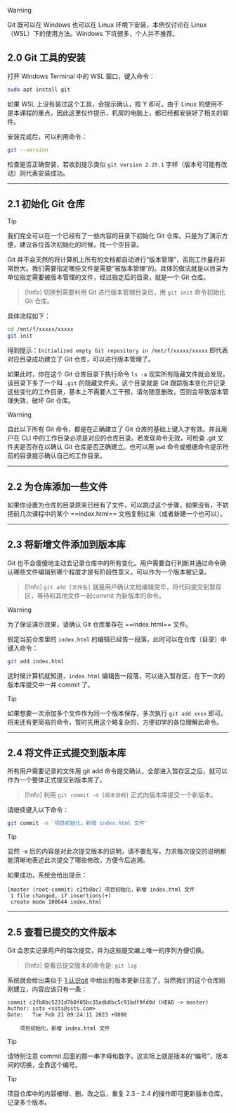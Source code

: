 >[!warning]
> Git 既可以在 Windows 也可以在 Linux 环境下安装，本例仅讨论在 Linux（WSL）下的使用方法。Windows 下坑很多，个人并不推荐。

## 2.0 Git 工具的安装

打开 Windows Terminal 中的 WSL 窗口，键入命令：

```bash
sudo apt install git
```

如果 WSL 上没有装过这个工具，会提示确认，按 Y 即可。由于 Linux 的使用不是本课程的重点，因此这里仅作提示，机房的电脑上，都已经都安装好了相关的软件。

安装完成后，可以利用命令：

```bash
git --version
```

检查是否正确安装，若收到提示类似 `git version 2.25.1` 字样（版本号可能有改动）则代表安装成功。

---

## 2.1 初始化 Git 仓库
>[!tip]
> 我们完全可以在一个已经有了一些内容的目录下初始化 Git 仓库。只是为了演示方便，建议各位首次初始化的时候，找一个空目录。

Git 并不会天然的将计算机上所有的文档都自动进行“版本管理”，否则工作量将非常巨大。我们需要指定哪些文件是需要“被版本管理”的。具体的做法就是以目录为单位指定需要被版本管理的文件，经过指定后的目录，就是一个 Git 仓库。

>[!info]
> 切换到需要利用 Git 进行版本管理目录后，用 `git init` 命令初始化 Git 仓库。

具体流程如下：

```bash
cd /mnt/f/xxxxx/xxxxx
git init
```

得到提示：`Initialized empty Git repository in /mnt/f/xxxxx/xxxxx` 即代表对应目录成功建立了 Git 仓库，可以进行版本管理了。

如果此时，你在这个 Git 仓库目录下执行命令 `ls -a` 现实所有隐藏文件就会发现，该目录下多了一个叫 `.git` 的隐藏文件夹。这个目录就是 Git 跟踪版本变化并记录这些变化的工作目录，基本上不需要人工干预，请勿随意删改，否则会导致版本管理失效，破坏 Git 仓库。

>[!warning]
> 自此以下所有 Git 命令，都是在正确建立了 Git 仓库的基础上键入才有效。并且用户在 CLI 中的工作目录必须是对应的仓库目录。若发现命令无效，可检查 .git 文件夹是否存在以确认 Git 仓库是否正确建立。也可以用 `pwd` 命令或根据命令提示符前的目录提示确认自己的工作目录。

---

## 2.2 为仓库添加一些文件

如果你设置为仓库的目录原来已经有了文件，可以跳过这个步骤，如果没有，不妨把前几次课程中的某个 ==index.html== 文档复制过来（或者新建一个也可以）。

___

## 2.3 将新增文件添加到版本库

 Git 也不会傻傻地主动去记录仓库中的所有变化。用户需要自行判断并通过命令确认哪些文件编辑到哪个程度才是有阶段性意义，可以作为一个版本被记录。

>[!info]
>  `git add [文件名]` 就是用户确认文档编辑完毕，将代码提交到暂存区，等待和其他文件一起commit 为新版本的命令。

>[!warning]
> 为了保证演示效果，请确认 Git 仓库里存在 ==index.html== 文件。

假定当前仓库里的 `index.html` 的编辑已经告一段落，此时可以在仓库（目录）中键入命令：

```bash
git add index.html
```

这时候计算机就知道，`index.html` 编辑告一段落，可以进入暂存区，在下一次的版本库提交中一并 commit 了。

>[!tip]
> 如果想要一次添加多个文件作为同一个版本保存，多次执行 `git add xxxx` 即可。将来还有更简易的命令，暂时先用这个略复杂的，方便初学的各位理解此命令。

---

## 2.4 将文件正式提交到版本库
所有用户需要记录的文件用 git add 命令提交确认，全部进入暂存区之后，就可以作为一个整体正式提交到版本库了。

>[!info]
> 利用 `git commit -m [版本说明]` 正式向版本库提交一个新版本。

请继续键入以下命令：
```bash
git commit -m '项目初始化，新增 index.html 文件'
```

>[!tip]
> 显然 `-m` 后的内容是对此次提交版本的说明，请不要乱写，力求每次提交的说明都能清晰地表述此次提交了哪些修改，方便今后追溯。


如果成功，系统会给出提示：
```
[master (root-commit) c2fb8bc] 项目初始化，新增 index.html 文件
 1 file changed, 17 insertions(+)
 create mode 100644 index.html
```

---

## 2.5 查看已提交的文件版本

Git 会忠实记录用户的每次提交，并为这些提交编上唯一的序列方便切换。

>[!info]
> 查看已提交版本的命令是: `git log`

系统就会给出类似于 [1 认识git](obsidian://open?vault=Obsidian%20Vault&file=WebDesignTutorial%2F04%20%E5%9B%9B%E3%80%81Git%20%E5%B7%A5%E5%85%B7%E4%BB%8B%E7%BB%8D%2F1%20%E8%AE%A4%E8%AF%86%20Git) 中给出的版本更新日志了，当然我们的这个仓库刚刚建立，内容应该只有一条： 
```
commit c2fb8bc5231d7b0f05bc35adb8bc5c91bdf9fd0d (HEAD -> master)
Author: ssts <ssts@ssts.com>
Date:   Tue Feb 21 09:24:11 2023 +0800

    项目初始化，新增 index.html 文件
```

>[!tip]
> 请特别注意 commit 后面的那一串字母和数字，这实际上就是版本的“编号”，版本间的切换，全靠这个编号。

>[!tip]
> 项目仓库中的内容被增、删、改之后，重复 2.3 - 2.4 的操作即可更新版本仓库，记录多个版本。